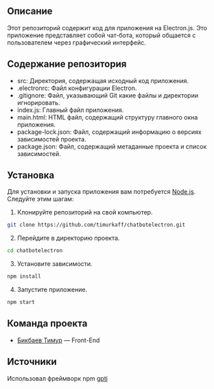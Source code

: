 ## Описание

Этот репозиторий содержит код для приложения на Electron.js. Это приложение представляет собой чат-бота, который общается с пользователем через графический интерфейс.

## Содержание репозитория

- src: Директория, содержащая исходный код приложения.
- .electronrc: Файл конфигурации Electron.
- .gitignore: Файл, указывающий Git какие файлы и директории игнорировать.
- index.js: Главный файл приложения.
- main.html: HTML файл, содержащий структуру главного окна приложения.
- package-lock.json: Файл, содержащий информацию о версиях зависимостей проекта.
- package.json: Файл, содержащий метаданные проекта и список зависимостей.

## Установка

Для установки и запуска приложения вам потребуется [Node.js](https://nodejs.org/dist/v20.14.0/node-v20.14.0-x64.msi). Следуйте этим шагам:

1. Клонируйте репозиторий на свой компьютер.
```sh
git clone https://github.com/timurkaff/chatbotelectron.git
```

2. Перейдите в директорию проекта.
```sh
cd chatbotelectron
```

3. Установите зависимости.
```sh
npm install
```

4. Запустите приложение.
```sh
npm start
```

## Команда проекта
- [Бикбаев Тимур](https://vk.com/mmzzss) — Front-End
## Источники
Использовал фреймворк npm [gpti](https://www.npmjs.com/package/gpti)
